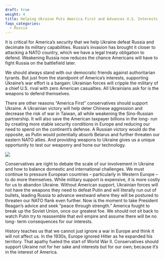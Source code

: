 ```yaml
---
draft: true
weight: 4
title: Helping Ukraine Puts America First and Advances U.S. Interests
faqs_categories:
  - Russia
---
```

It is critical for America’s security that we help Ukraine defeat Russia and decimate its military capabilities. Russia’s invasion has brought it closer to attacking a NATO country, which we have a legal treaty obligation to defend. Weakening Russia now reduces the chance Americans will have to fight Russia on the battlefield later.

We should always stand with our democratic friends against authoritarian tyrants. But just from the standpoint of America’s interests, supporting Ukraine’s war effort is a bargain: Ukrainian forces will cripple the military of a chief U.S. rival with zero American casualties. All Ukrainians ask for is the weapons to defend themselves.

There are other reasons “America First” conservatives should support Ukraine. A Ukrainian victory will help deter Chinese aggression and decrease the risk of war in Taiwan, all while weakening the Sino-Russian partnership. It will also save the American taxpayer billions in the long- run by creating more stable security conditions in Europe and reducing our need to spend on the continent’s defense. A Russian victory would do the opposite, as Putin would potentially absorb Belarus and further threaten our eastern NATO allies. And providing weapons to Ukraine gives us a unique opportunity to test our weaponry and hone our technology.

![](/img/focus/screenshot-2024-06-21-at-8.35.06 pm.jpeg)

Conservatives are right to debate the scale of our involvement in Ukraine and how to balance domestic and international challenges. We must continue to pressure European countries – particularly in Western Europe – to do more themselves. While military support is expensive, it is more costly for us to abandon Ukraine. Without American support, Ukrainian forces will not have the weapons they need to defeat Putin and will literally run out of bullets, leading Russia to advance westward where they will be postured to threaten our NATO flank even further. Now is the moment to take President Reagan’s advice and seek “peace through strength.” America fought to break up the Soviet Union, once our greatest foe. We should not sit back to watch Putin try to reassemble that evil empire and assume there will be no long- term consequences for our interests.

History teaches us that we cannot just ignore a war in Europe and think it will not affect us. In the 1930s, Europe ignored Hitler as he expanded his territory. That apathy fueled the start of World War II. Conservatives should support Ukraine not for her sake and interests but for our own; because it’s in the interest of America.
